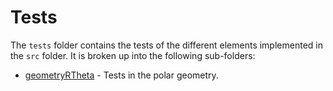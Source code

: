 # Tests

The `tests` folder contains the tests of the different elements implemented in the `src` folder. 
It is broken up into the following sub-folders:

 - [geometryRTheta](./geometryRTheta/README.md) - Tests in the polar geometry.
